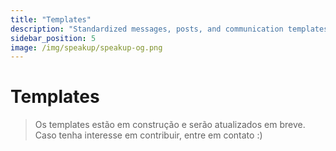 ```yaml
---
title: "Templates"
description: "Standardized messages, posts, and communication templates."
sidebar_position: 5
image: /img/speakup/speakup-og.png
---
```


# Templates

> Os templates estão em construção e serão atualizados em breve. Caso tenha interesse em contribuir, entre em contato :)
